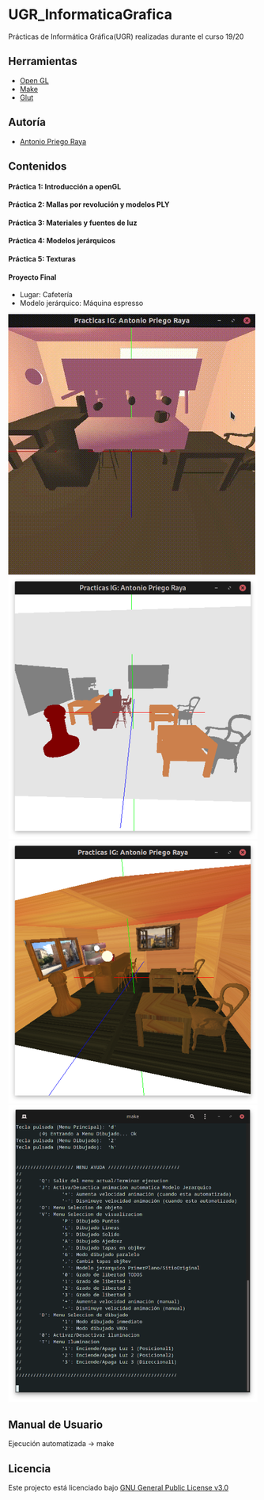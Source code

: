 # UGR_InformaticaGrafica
Prácticas de Informática Gráfica(UGR) realizadas durante el curso 19/20

## Herramientas
* [Open GL](https://www.opengl.org)
* [Make](https://www.gnu.org/software/make/manual/make.html)
* [Glut](https://www.opengl.org/resources/libraries/glut/)

## Autoría
* [Antonio Priego Raya](https://github.com/AntonioPriego)

## Contenidos
#### Práctica 1: Introducción a openGL
#### Práctica 2: Mallas por revolución y modelos PLY
#### Práctica 3: Materiales y fuentes de luz
#### Práctica 4: Modelos jerárquicos
#### Práctica 5: Texturas
#### Proyecto Final
* Lugar: Cafetería
* Modelo jerárquico: Máquina espresso

![alt text](https://raw.githubusercontent.com/AntonioPriego/UGR_InformaticaGrafica/main/Capturas/4.gif)
![alt text](https://raw.githubusercontent.com/AntonioPriego/UGR_InformaticaGrafica/main/Capturas/1.png)
![alt text](https://raw.githubusercontent.com/AntonioPriego/UGR_InformaticaGrafica/main/Capturas/2.png)
![alt text](https://raw.githubusercontent.com/AntonioPriego/UGR_InformaticaGrafica/main/Capturas/3.png)

## Manual de Usuario
Ejecución automatizada -> make

## Licencia
Este projecto está licenciado bajo [GNU General Public License v3.0](http://www.gnu.org/licenses/)
